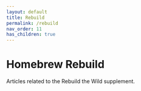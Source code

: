 ```yaml
---
layout: default
title: Rebuild
permalink: /rebuild
nav_order: 11
has_children: true
---
```


# Homebrew Rebuild

Articles related to the Rebuild the Wild supplement.